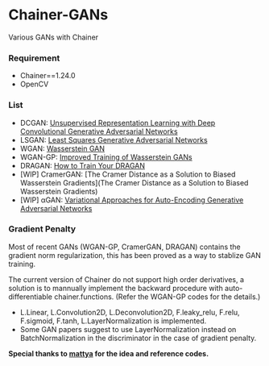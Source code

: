 # Chainer-GANs

Various GANs with Chainer
### Requirement
* Chainer==1.24.0
* OpenCV

### List
* DCGAN: [Unsupervised Representation Learning with Deep Convolutional Generative Adversarial Networks](https://arxiv.org/abs/1511.06434)
* LSGAN: [Least Squares Generative Adversarial Networks](https://arxiv.org/abs/1611.04076)
* WGAN: [Wasserstein GAN](https://arxiv.org/abs/1701.07875)
* WGAN-GP: [Improved Training of Wasserstein GANs](https://arxiv.org/abs/1704.00028)
* DRAGAN: [How to Train Your DRAGAN](https://arxiv.org/abs/1705.07215)
* [WIP] CramerGAN: [The Cramer Distance as a Solution to Biased Wasserstein Gradients](The Cramer Distance as a Solution to Biased Wasserstein Gradients)
* [WIP] αGAN: [Variational Approaches for Auto-Encoding Generative Adversarial Networks](https://arxiv.org/abs/1706.04987)


### Gradient Penalty

Most of recent GANs (WGAN-GP, CramerGAN, DRAGAN) contains the gradient norm regularization, this has been proved as a way to stablize GAN training.

The current version of Chainer do not support high order derivatives, a solution is to mannually implement the backward procedure with auto-differentiable chainer.functions. (Refer the WGAN-GP codes for the details.)

* L.Linear, L.Convolution2D, L.Deconvolution2D, F.leaky_relu, F.relu, F.sigmoid, F.tanh, L.LayerNormalization is implemented.
* Some GAN papers suggest to use LayerNormalization instead on BatchNormalization in the discriminator in the case of gradient penalty.


**Special thanks to [mattya](https://github.com/mattya) for the idea and reference codes.**
